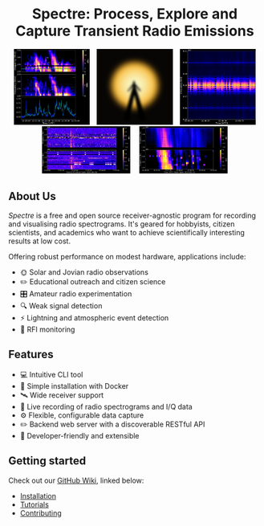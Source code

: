 <h1 align="center">
  Spectre: Process, Explore and Capture Transient Radio Emissions
</h1>

<div align="center">
  <img src="gallery/solar_radio.png" width="30%" hspace="5" alt="Solar Radio Observations">
  <img src="gallery/spectre.png" width="30%" hspace="5" alt="Spectre Logo">
  <img src="gallery/fm_radio.png" width="30%" hspace="5" alt="FM Band">
</div>

<div align="center">
  <img src="gallery/finland_comparison.png" width="35%" hspace="7" alt="Solar Radio Observations">
  <img src="gallery/solar_radio_narrowband.png" width="35%" hspace="7" alt="Solar Radio Observations">
</div>

## About Us


_Spectre_ is a free and open source receiver-agnostic program for recording and visualising radio spectrograms. It's geared for hobbyists, citizen scientists, and academics who want to achieve scientifically interesting results at low cost. 

Offering robust performance on modest hardware, applications include:  

- 🌞 Solar and Jovian radio observations
- ✏️ Educational outreach and citizen science
- 🎛️ Amateur radio experimentation
- 🔍 Weak signal detection
- ⚡ Lightning and atmospheric event detection
- 📡 RFI monitoring

## **Features**

- 💻 Intuitive CLI tool
- 🐳 Simple installation with Docker
- 🛰️ Wide receiver support  
- 💾 Live recording of radio spectrograms and I/Q data  
- ⚙️ Flexible, configurable data capture
- ✏️ Backend web server with a discoverable RESTful API
- 🔧 Developer-friendly and extensible


## Getting started

Check out our [GitHub Wiki](https://github.com/jcfitzpatrick12/spectre/wiki), linked below:  

- [Installation](https://github.com/jcfitzpatrick12/spectre/wiki/Installation)
- [Tutorials](https://github.com/jcfitzpatrick12/spectre/wiki/Tutorials)
- [Contributing](https://github.com/jcfitzpatrick12/spectre/wiki/Contributing)